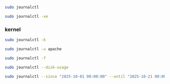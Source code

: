 ```bash
sudo journalctl
```

```bash
sudo journalctl -xe
```

### kernel
```bash
sudo journalctl -k
```

```bash
sudo journalctl -u apache
```

```bash
sudo journalctl -f
```

```bash
sudo journalctl --disk-usage
```

```bash
sudo journalctl --since "2025-10-01 00:00:00" --until "2025-10-21 00:00:00"
```
